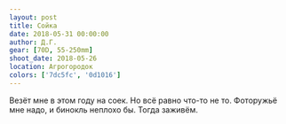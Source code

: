 ```yaml
---
layout: post
title: Сойка
date: 2018-05-31 00:00:00
author: Д.Г.
gear: [70D, 55-250mm]
shoot_date: 2018-05-26
location: Агрогородок
colors: ['7dc5fc', '0d1016']
---
```

Везёт мне в этом году на соек. Но всё равно что-то не то. Фоторужьё мне надо, и бинокль неплохо бы. Тогда заживём.
